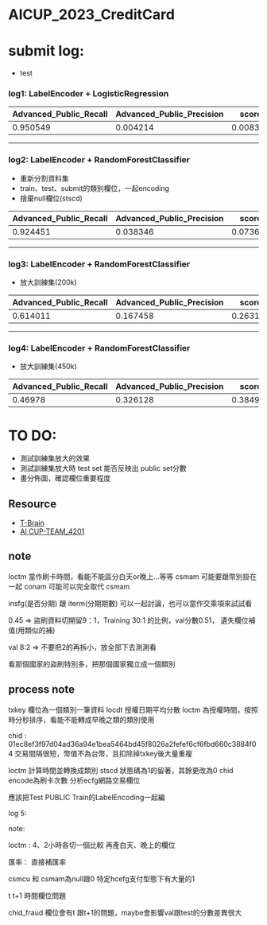 # AICUP_2023_CreditCard

# submit log:
- test
### log1: LabelEncoder + LogisticRegression
|Advanced_Public_Recall|Advanced_Public_Precision|score|
|----|---|---|
|0.950549|0.004214|0.008391|
---
### log2: LabelEncoder + RandomForestClassifier
- 重新分割資料集
- train、test、submit的類別欄位，一起encoding
- 捨棄null欄位(stscd)

|Advanced_Public_Recall|Advanced_Public_Precision|score|
|----|---|---|
|0.924451|0.038346|0.073638|
---
### log3: LabelEncoder + RandomForestClassifier
- 放大訓練集(200k)

|Advanced_Public_Recall|Advanced_Public_Precision|score|
|----|---|---|
|0.614011|0.167458|0.263148|
---
### log4: LabelEncoder + RandomForestClassifier
- 放大訓練集(450k)

|Advanced_Public_Recall|Advanced_Public_Precision|score|
|----|---|---|
|0.46978|0.326128|0.384991|


# TO DO:
- 測試訓練集放大的效果
- 測試訓練集放大時 test set 能否反映出 public set分數
- 畫分佈圖，確認欄位重要程度

## Resource
* [T-Brain](https://tbrain.trendmicro.com.tw/Competitions/Details/31)
* [AI CUP-TEAM_4201](https://go.aicup.tw/competition/team/aa9d73cf-97aa-4be2-8775-7cbc68b11cf9/)

## note

loctm 當作刷卡時間，看能不能區分白天or晚上...等等
csmam 可能要跟幣別掛在一起
conam 可能可以完全取代 csmam

insfg(是否分期) 跟 iterm(分期期數) 可以一起討論，也可以當作交乘項來試試看 


0.45 => 盜刷資料切開留9：1，Training 30:1 的比例，val分數0.51， 遺失欄位補值(用類似的補)

val 8:2 => 不要把2的再拆小，放全部下去測測看

看那個國家的盜刷特別多，把那個國家獨立成一個類別


## process note
txkey 欄位為一個類別一筆資料
locdt 授權日期平均分散
loctm 為授權時間，按照時分秒排序，看能不能轉成早晚之類的類別使用

chid : 01ec8ef3f97d04ad36a94e1bea5464bd45f8026a2fefef6cf6fbd660c3884f04
交易間隔很短，幣值不為台幣，且扣除掉txkey後大量重複

loctm 計算時間並轉換成類別
stscd 狀態碼為1的留著，其餘更改為0
chid encode為刷卡次數
分析ecfg網路交易欄位


應該把Test PUBLIC Train的LabelEncoding一起編


log 5:



note:

loctm : 4、2小時各切一個比較
再產白天、晚上的欄位

匯率： 直接補匯率



csmcu 和 csmam為null跟0 特定hcefg支付型態下有大量的1


t t+1 時間欄位問題

chid_fraud 欄位會有t 跟t+1的問題，maybe會影響val跟test的分數差異很大